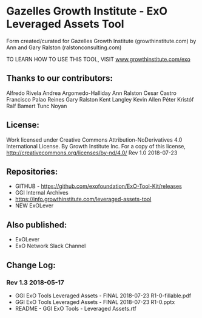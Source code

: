# Gazelles Growth Institute - ExO Leveraged Assets Tool

Form created/curated for Gazelles Growth Institute (growthinstitute.com) by Ann and Gary Ralston (ralstonconsulting.com)

TO LEARN HOW TO USE THIS TOOL, VISIT www.growthinstitute.com/exo
## Thanks to our contributors: 
Alfredo Rivela
Andrea Argomedo-Halliday
Ann Ralston
Cesar Castro
Francisco Palao Reines
Gary Ralston
Kent Langley
Kevin Allen
Péter Kristóf
Ralf Bamert
Tunc Noyan

## License:
Work licensed under Creative Commons Attribution-NoDerivatives 4.0 International License. By Growth Institute Inc. For a copy of this license, http://creativecommons.org/licenses/by-nd/4.0/ 
Rev 1.0 2018-07-23  

## Repositories:
- GITHUB - https://github.com/exofoundation/ExO-Tool-Kit/releases
- GGI Internal Archives
- https://info.growthinstitute.com/leveraged-assets-tool
- NEW ExOLever

## Also published:
- ExOLever
- ExO Network Slack Channel

## Change Log:

### Rev 1.3 2018-05-17
- GGI ExO Tools Leveraged Assets - FINAL 2018-07-23 R1-0-fillable.pdf
- GGI ExO Tools Leveraged Assets - FINAL 2018-07-23 R1-0.pptx
- README - GGI ExO Tools - Leveraged Assets.rtf